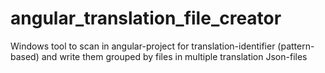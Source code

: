 # angular_translation_file_creator
Windows tool to scan in angular-project for translation-identifier (pattern-based) and write them grouped by files in multiple translation Json-files
